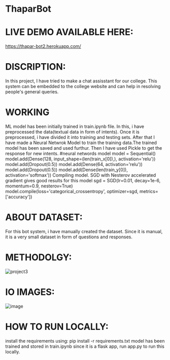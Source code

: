 # ThaparBot

# LIVE DEMO AVAILABLE HERE:
https://thapar-bot2.herokuapp.com/

# DISCRIPTION:
In this project, I have tried to make a chat assisstant for our college. This system can be embedded to the college website and can help in resolving people's general queries.

# WORKING

ML model has been initially trained in train.ipynb file. In this, i have preprocessed the data(textual data in form of intents). Once it is preprocessed, i have divided it into training and testing sets. After that I have made a Neural Netwrok Model to train the training data.The trained model has been saved and used furthur. Then I have used Pickle to get the response for new intents.
#neural networds model
model = Sequential()
model.add(Dense(128, input_shape=(len(train_x[0]),), activation='relu'))
model.add(Dropout(0.5))
model.add(Dense(64, activation='relu'))
model.add(Dropout(0.5))
model.add(Dense(len(train_y[0]), activation='softmax'))
Compiling model. SGD with Nesterov accelerated gradient gives good results for this model
sgd = SGD(lr=0.01, decay=1e-6, momentum=0.9, nesterov=True)
model.compile(loss='categorical_crossentropy', optimizer=sgd, metrics=['accuracy'])

# ABOUT DATASET:

For this bot system, i have manually created the dataset. Since it is manual, it is a very small dataset in form of questions and responses. 

# METHODOLGY:

![project3](https://user-images.githubusercontent.com/43928250/142760663-a1a46cef-69d0-4956-b27f-eb77b7ad3753.png)

# IO IMAGES:

![image](https://user-images.githubusercontent.com/43928250/142760523-3e5d6d3b-154b-42c3-84d5-072257e6ef82.png)


# HOW TO RUN LOCALLY:
install the requirements using: pip install -r requirements.txt
model has been trained and stored in train.ipynb
since it is a flask app, run app.py to run this locally.
